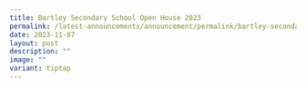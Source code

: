 ```yaml
---
title: Bartley Secondary School Open House 2023
permalink: /latest-announcements/announcement/permalink/bartley-secondary-school-open-house-2023/
date: 2023-11-07
layout: post
description: ""
image: ""
variant: tiptap
---
```

